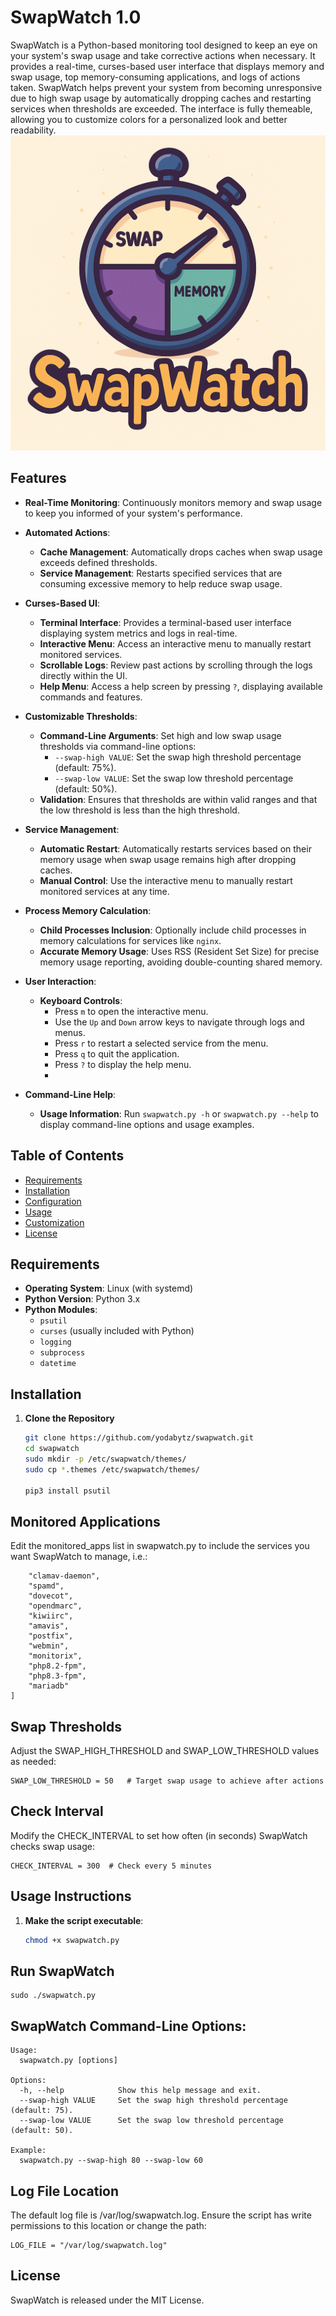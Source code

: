 # SwapWatch 1.0

SwapWatch is a Python-based monitoring tool designed to keep an eye on your system's swap usage and take corrective actions when necessary. It provides a real-time, curses-based user interface that displays memory and swap usage, top memory-consuming applications, and logs of actions taken. SwapWatch helps prevent your system from becoming unresponsive due to high swap usage by automatically dropping caches and restarting services when thresholds are exceeded. The interface is fully themeable, allowing you to customize colors for a personalized look and better readability.
<img src="https://raw.githubusercontent.com/yodabytz/swapwatch/refs/heads/main/logo.png?raw=true" width="600">

## Features

- **Real-Time Monitoring**: Continuously monitors memory and swap usage to keep you informed of your system's performance.

- **Automated Actions**:
  - **Cache Management**: Automatically drops caches when swap usage exceeds defined thresholds.
  - **Service Management**: Restarts specified services that are consuming excessive memory to help reduce swap usage.

- **Curses-Based UI**:
  - **Terminal Interface**: Provides a terminal-based user interface displaying system metrics and logs in real-time.
  - **Interactive Menu**: Access an interactive menu to manually restart monitored services.
  - **Scrollable Logs**: Review past actions by scrolling through the logs directly within the UI.
  - **Help Menu**: Access a help screen by pressing `?`, displaying available commands and features.

- **Customizable Thresholds**:
  - **Command-Line Arguments**: Set high and low swap usage thresholds via command-line options:
    - `--swap-high VALUE`: Set the swap high threshold percentage (default: 75%).
    - `--swap-low VALUE`: Set the swap low threshold percentage (default: 50%).
  - **Validation**: Ensures that thresholds are within valid ranges and that the low threshold is less than the high threshold.

- **Service Management**:
  - **Automatic Restart**: Automatically restarts services based on their memory usage when swap usage remains high after dropping caches.
  - **Manual Control**: Use the interactive menu to manually restart monitored services at any time.

- **Process Memory Calculation**:
  - **Child Processes Inclusion**: Optionally include child processes in memory calculations for services like `nginx`.
  - **Accurate Memory Usage**: Uses RSS (Resident Set Size) for precise memory usage reporting, avoiding double-counting shared memory.

- **User Interaction**:
  - **Keyboard Controls**:
    - Press `m` to open the interactive menu.
    - Use the `Up` and `Down` arrow keys to navigate through logs and menus.
    - Press `r` to restart a selected service from the menu.
    - Press `q` to quit the application.
    - Press `?` to display the help menu.
    - 
- **Command-Line Help**:
  - **Usage Information**: Run `swapwatch.py -h` or `swapwatch.py --help` to display command-line options and usage examples.


## Table of Contents

- [Requirements](#requirements)
- [Installation](#installation)
- [Configuration](#configuration)
- [Usage](#usage)
- [Customization](#customization)
- [License](#license)

## Requirements

- **Operating System**: Linux (with systemd)
- **Python Version**: Python 3.x
- **Python Modules**:
  - `psutil`
  - `curses` (usually included with Python)
  - `logging`
  - `subprocess`
  - `datetime`

## Installation

1. **Clone the Repository**

   ```bash
   git clone https://github.com/yodabytz/swapwatch.git
   cd swapwatch
   sudo mkdir -p /etc/swapwatch/themes/
   sudo cp *.themes /etc/swapwatch/themes/

   pip3 install psutil
   ```

## Monitored Applications
Edit the monitored_apps list in swapwatch.py to include the services you want SwapWatch to manage, i.e.:
```monitored_apps = [
    "clamav-daemon",
    "spamd",
    "dovecot",
    "opendmarc",
    "kiwiirc",
    "amavis",
    "postfix",
    "webmin",
    "monitorix",
    "php8.2-fpm",
    "php8.3-fpm",
    "mariadb"
]
```
## Swap Thresholds
Adjust the SWAP_HIGH_THRESHOLD and SWAP_LOW_THRESHOLD values as needed:
```SWAP_HIGH_THRESHOLD = 75  # Start taking action when swap usage exceeds 75%
SWAP_LOW_THRESHOLD = 50   # Target swap usage to achieve after actions
```
## Check Interval
Modify the CHECK_INTERVAL to set how often (in seconds) SwapWatch checks swap usage:

```
CHECK_INTERVAL = 300  # Check every 5 minutes
```
## Usage Instructions

1. **Make the script executable**:

   ```bash
   chmod +x swapwatch.py
## Run SwapWatch
```
sudo ./swapwatch.py
```

## SwapWatch Command-Line Options:
```
Usage:
  swapwatch.py [options]

Options:
  -h, --help            Show this help message and exit.
  --swap-high VALUE     Set the swap high threshold percentage (default: 75).
  --swap-low VALUE      Set the swap low threshold percentage (default: 50).

Example:
  swapwatch.py --swap-high 80 --swap-low 60
```
## Log File Location
The default log file is /var/log/swapwatch.log. Ensure the script has write permissions to this location or change the path:
```
LOG_FILE = "/var/log/swapwatch.log"
```

## License
SwapWatch is released under the MIT License.


